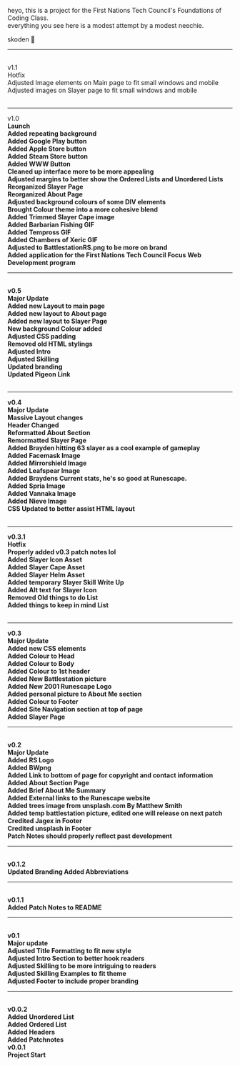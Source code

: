 <p> heyo, this is a project for the First Nations Tech Council's Foundations of Coding Class. <br>
everything you see here is a modest attempt by a modest neechie.<br>

skoden :100:</p>
<hr> <br>
v1.1<br>
Hotfix<br>
Adjusted Image elements on Main page to fit small windows and mobile<br>
Adjusted images on Slayer page to fit small windows and mobile<br>
<br><hr>
v1.0<br>
<b>Launch<b><br>
Added repeating background<br>
Added Google Play button<br>
Added Apple Store button<br>
Added Steam Store button<br>
Added WWW Button<br>
Cleaned up interface more to be more appealing<br>
Adjusted margins to better show the Ordered Lists and Unordered Lists<br>
Reorganized Slayer Page<br>
Reorganized About Page<br>
Adjusted background colours of some DIV elements<br>
Brought Colour theme into a more cohesive blend<br>
Added Trimmed Slayer Cape image<br>
Added Barbarian Fishing GIF<br>
Added Tempross GIF<br>
Added Chambers of Xeric GIF<br>
Adjusted to BattlestationRS.png to be more on brand<br>
Added application for the First Nations Tech Council Focus Web Development program<br>
<hr><br>
v0.5<br>
<b>Major Update</b><br>
Added new Layout to main page<br>
Added new layout to About page<br>
Added new layout to Slayer Page<br>
New background Colour added<br>
Adjusted CSS padding<br>
Removed old HTML stylings<br>
Adjusted Intro<br>
Adjusted Skilling<br>
Updated branding<br>
Updated Pigeon Link<br>
<br><hr>
v0.4<br>
<b>Major Update</b><br>
Massive Layout changes<br>
Header Changed<br>
Reformatted About Section<br>
Remormatted Slayer Page<br>
Added Brayden hitting 63 slayer as a cool example of gameplay<br>
Added Facemask Image<br>
Added Mirrorshield Image<br>
Added Leafspear Image<br>
Added Braydens Current stats, he's so good at Runescape.<br>
Added Spria Image<br>
Added Vannaka Image<br>
Added Nieve Image<br>
CSS Updated to better assist HTML layout<br>
<br><hr>
v0.3.1<br>
Hotfix<br>
Properly added v0.3 patch notes lol<br>
Added Slayer Icon Asset<br>
Added Slayer Cape Asset<br>
Added Slayer Helm Asset<br>
Added temporary Slayer Skill Write Up<br>
Added Alt text for Slayer Icon<br>
Removed Old things to do List<br>
Added things to keep in mind List<br>
<br><hr>
v0.3 <br>
<b>Major Update</b><br>
Added new CSS elements<br>
Added Colour to Head<br>
Added Colour to Body <br>
Added Colour to 1st header <br>
Added New Battlestation picture<br>
Added New 2001 Runescape Logo<br>
Added personal picture to About Me section<br>
Added Colour to Footer<br>
Added Site Navigation section at top of page<br>
Added Slayer Page<br>
<hr><br>
v0.2 <br>
<b>Major Update</b><br>
Added RS Logo<br>
Added BWpng<br>
Added Link to bottom of page for copyright and contact information<br>
Added About Section Page<br>
Added Brief About Me Summary<br>
Added External links to the Runescape website<br>
Added trees image from unsplash.com By Matthew Smith<br>
Added temp battlestation picture, edited one will release on next patch<br>
Credited Jagex in Footer<br>
Credited unsplash in Footer<br>
Patch Notes should properly reflect past development<br>
<hr><br>
v0.1.2<br>
Updated Branding
Added Abbreviations
<hr> <br>
v0.1.1<br>
Added Patch Notes to README<br>
<hr> <br>
v0.1<br>
<b>Major update</b><br>
Adjusted Title Formatting to fit new style <br>
Adjusted Intro Section to better hook readers <br>
Adjusted Skilling to be more intriguing to readers <br>
Adjusted Skilling Examples to fit theme <br>
Adjusted Footer to include proper branding <br>
<hr><br>
v0.0.2<br>
Added Unordered List<br>
Added Ordered List<br>
Added Headers<br>
Added Patchnotes<br>
v0.0.1<br>
Project Start